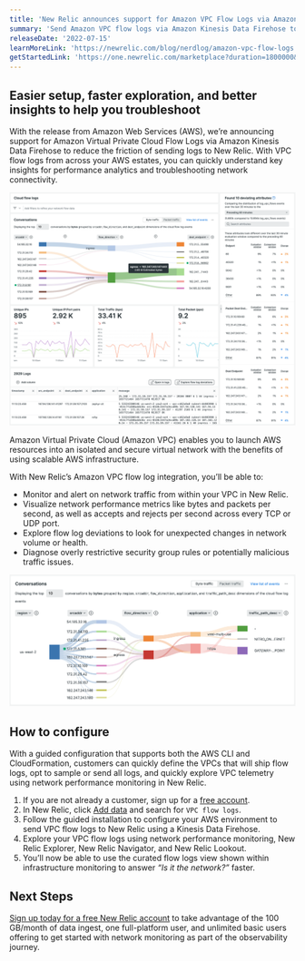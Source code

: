 ```yaml
---
title: 'New Relic announces support for Amazon VPC Flow Logs via Amazon Kinesis Data Firehose'
summary: 'Send Amazon VPC flow logs via Amazon Kinesis Data Firehose to reduce Amazon CloudWatch related costs and to explore and navigate flow logs across the technology estate'
releaseDate: '2022-07-15'
learnMoreLink: 'https://newrelic.com/blog/nerdlog/amazon-vpc-flow-logs'
getStartedLink: 'https://one.newrelic.com/marketplace?duration=1800000&state=79e952e9-b09e-3343-2a9c-481337ff28ac'
---
```

## Easier setup, faster exploration, and better insights to help you troubleshoot

With the release from Amazon Web Services (AWS), we’re announcing support for Amazon Virtual Private Cloud Flow Logs via Amazon Kinesis Data Firehose to reduce the friction of sending logs to New Relic. With VPC flow logs from across your AWS estates, you can quickly understand key insights for performance analytics and troubleshooting network connectivity.

![Cloud flow logs page overview](./images/1_cloudflowlogs_overview.png "Cloud flow logs page overview")

Amazon Virtual Private Cloud (Amazon VPC) enables you to launch AWS resources into an isolated and secure virtual network with the benefits of using scalable AWS infrastructure.

With New Relic’s Amazon VPC flow log integration, you’ll be able to:

* Monitor and alert on network traffic from within your VPC in New Relic.
* Visualize network performance metrics like bytes and packets per second, as well as accepts and rejects per second across every TCP or UDP port.
* Explore flow log deviations to look for unexpected changes in network volume or health.
* Diagnose overly restrictive security group rules or potentially malicious traffic issues.

![Sankey view for VPC flow logs](./images/4_cloudflowlogs_conversations.png "Sankey view for VPC flow logs")

## How to configure
With a guided configuration that supports both the AWS CLI and CloudFormation, customers can quickly define the VPCs that will ship flow logs, opt to sample or send all logs, and quickly explore VPC telemetry using network performance monitoring in New Relic.
1. If you are not already a customer, sign up for a [free account](https://newrelic.com/signup).
2. In New Relic, click [Add data](https://one.newrelic.com/marketplace?duration=1800000&state=79e952e9-b09e-3343-2a9c-481337ff28ac) and search for `VPC flow logs`.
3. Follow the guided installation to configure your AWS environment to send VPC flow logs to New Relic using a Kinesis Data Firehose.
4. Explore your VPC flow logs using network performance monitoring, New Relic Explorer, New Relic Navigator, and New Relic Lookout.
5. You’ll now be able to use the curated flow logs view shown within infrastructure monitoring to answer _“Is it the network?”_ faster.

## Next Steps
[Sign up today for a free New Relic account](https://newrelic.com/signup) to take advantage of the 100 GB/month of data ingest, one full-platform user, and unlimited basic users offering to get started with network monitoring as part of the observability journey.
